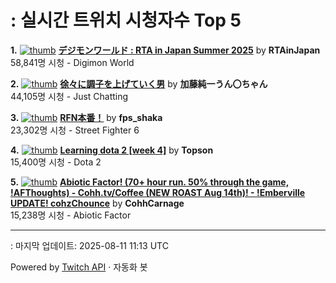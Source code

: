 # : 실시간 트위치 시청자수 Top 5

**1.** [![thumb](https://static-cdn.jtvnw.net/previews-ttv/live_user_rtainjapan-320x180.jpg)](https://twitch.tv/RTAinJapan)
**[デジモンワールド : RTA in Japan Summer 2025](https://twitch.tv/RTAinJapan)** by **RTAinJapan**<br>58,841명 시청  - Digimon World

**2.** [![thumb](https://static-cdn.jtvnw.net/previews-ttv/live_user_kato_junichi0817-320x180.jpg)](https://twitch.tv/加藤純一うん〇ちゃん)
**[徐々に調子を上げていく男](https://twitch.tv/加藤純一うん〇ちゃん)** by **加藤純一うん〇ちゃん**<br>44,105명 시청  - Just Chatting

**3.** [![thumb](https://static-cdn.jtvnw.net/previews-ttv/live_user_fps_shaka-320x180.jpg)](https://twitch.tv/fps_shaka)
**[RFN本番！](https://twitch.tv/fps_shaka)** by **fps_shaka**<br>23,302명 시청  - Street Fighter 6

**4.** [![thumb](https://static-cdn.jtvnw.net/previews-ttv/live_user_topson-320x180.jpg)](https://twitch.tv/Topson)
**[Learning dota 2 [week 4]](https://twitch.tv/Topson)** by **Topson**<br>15,400명 시청  - Dota 2

**5.** [![thumb](https://static-cdn.jtvnw.net/previews-ttv/live_user_cohhcarnage-320x180.jpg)](https://twitch.tv/CohhCarnage)
**[Abiotic Factor! (70+ hour run. 50% through the game, !AFThoughts) - Cohh.tv/Coffee (NEW ROAST Aug 14th)! - !Emberville UPDATE! cohzChounce](https://twitch.tv/CohhCarnage)** by **CohhCarnage**<br>15,238명 시청  - Abiotic Factor


---
: 마지막 업데이트: 2025-08-11 11:13 UTC

Powered by [Twitch API](https://dev.twitch.tv/docs/api/reference) · 자동화 봇